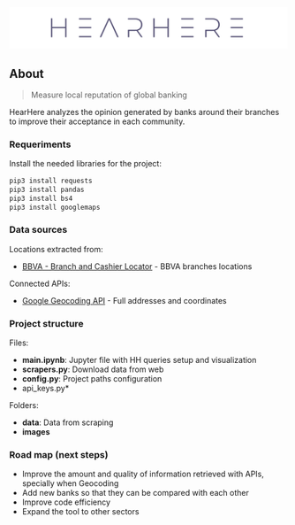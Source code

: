 <p align="center"><img src="images/hearhere_readme_logo.png"></p>

## About
> Measure local reputation of global banking

HearHere analyzes the opinion generated by banks around their branches to improve their acceptance in each community.

### Requeriments

Install the needed libraries for the project:

```
pip3 install requests
pip3 install pandas
pip3 install bs4
pip3 install googlemaps
```

### Data sources

Locations extracted from:

- [BBVA - Branch and Cashier Locator](https://www.bbva.es/general/localizador-oficinas-cajeros/index.jsp) - BBVA branches locations

Connected APIs:

- [Google Geocoding API](https://developers.google.com/maps/documentation/geocoding/start) - Full addresses and coordinates

### Project structure

Files:

- **main.ipynb**: Jupyter file with HH queries setup and visualization
- **scrapers.py**: Download data from web
- **config.py**: Project paths configuration
- api_keys.py*

Folders:

- **data**: Data from scraping
- **images**

### Road map (next steps)

- Improve the amount and quality of information retrieved with APIs, specially when Geocoding
- Add new banks so that they can be compared with each other
- Improve code efficiency
- Expand the tool to other sectors